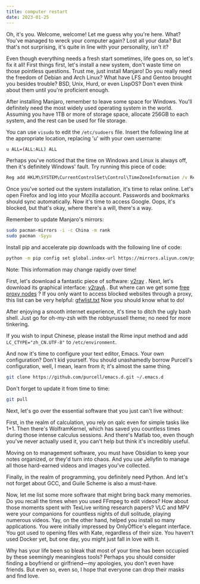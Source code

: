 ```yaml
---
title: computer restart
date: 2023-01-25
---
```

Oh, it's you. Welcome, welcome! Let me guess why you're here. What? You've managed to wreck your computer again? Lost all your data? But that's not surprising, it's quite in line with your personality, isn't it?

Even though everything needs a fresh start sometimes, life goes on, so let's fix it all! First things first, let's install a new system, don't waste time on those pointless questions. Trust me, just install Manjaro! Do you really need the freedom of Debian and Arch Linux? What have LFS and Gentoo brought you besides trouble? BSD, Unix, Hurd, or even LispOS? Don't even think about them until you're proficient enough.

After installing Manjaro, remember to leave some space for Windows. You'll definitely need the most widely used operating system in the world. Assuming you have 1TB or more of storage space, allocate 256GB to each system, and the rest can be used for file storage.

You can use `visudo` to edit the `/etc/sudoers` file. Insert the following line at the appropriate location, replacing 'u' with your own username:

```bash
u ALL=(ALL:ALL) ALL
```

Perhaps you've noticed that the time on Windows and Linux is always off, then it's definitely Windows' fault. Try running this piece of code:
```cmd
Reg add HKLM\SYSTEM\CurrentControlSet\Control\TimeZoneInformation /v RealTimeIsUniversal /t REG_DWORD /d 1
```

Once you've sorted out the system installation, it's time to relax online. Let's open Firefox and log into your Mozilla account. Passwords and bookmarks should sync automatically. Now it's time to access Google. Oops, it's blocked, but that's okay, where there's a will, there's a way.

Remember to update Manjaro's mirrors:

```bash
sudo pacman-mirrors -i -c China -m rank
sudo pacman -Syyu
```

Install pip and accelerate pip downloads with the following line of code:

```bash
python -m pip config set global.index-url https://mirrors.aliyun.com/pypi/simple
```

Note: This information may change rapidly over time!

First, let's download a fantastic piece of software: [v2ray](https://github.com/v2fly/v2ray-core/releases/download/v4.31.0/v2ray-linux-64.zip) .
Next, let's download its graphical interface: [v2rayA](https://github.com/v2rayA/v2rayA/releases/download/v2.2.4/v2raya_linux_x64_2.2.4) .
But where can we get some [free proxy nodes](https://ghproxy.com/https://raw.githubusercontent.com/freefq/free/master/v2) ?
If you only want to access blocked websites through a proxy, this list can be very helpful: [gfwlist.txt](https://ghproxy.com/https://raw.githubusercontent.com/gfwlist/gfwlist/master/gfwlist.txt)
Now you should know what to do!

After enjoying a smooth internet experience, it's time to ditch the ugly bash shell. Just go for oh-my-zsh with the robbyrussell theme; no need for more tinkering.

If you wish to input Chinese, please install the Rime input method and add `LC_CTYPE="zh_CN.UTF-8"` to `/etc/environment`.

And now it's time to configure your text editor, Emacs.
Your own configuration? Don't kid yourself. You should unashamedly borrow Purcell's configuration, well, I mean, learn from it; it's almost the same thing.

```bash
git clone https://github.com/purcell/emacs.d.git ~/.emacs.d
```

Don't forget to update it from time to time:

```bash
git pull
```

Next, let's go over the essential software that you just can't live without:

First, in the realm of calculation, you rely on qalc even for simple tasks like 1+1. Then there's WolframKernel, which has saved you countless times during those intense calculus sessions. And there's Matlab too, even though you've never actually used it, you can't help but think it's incredibly useful.

Moving on to management software, you must have Obsidian to keep your notes organized, or they'd turn into chaos. And you use Jellyfin to manage all those hard-earned videos and images you've collected.

Finally, in the realm of programming, you definitely need Python. And let's not forget about GCC, and Guile Scheme is also a must-have.

Now, let me list some more software that might bring back many memories. Do you recall the times when you used FFmpeg to edit videos? How about those moments spent with TexLive writing research papers? VLC and MPV were your companions for countless nights of dull solitude, playing numerous videos. Yay, on the other hand, helped you install so many applications. You were initially impressed by OnlyOffice's elegant interface. You got used to opening files with Kate, regardless of their size. You haven't used Docker yet, but one day, you might just fall in love with it.

Why has your life been so bleak that most of your time has been occupied by these seemingly meaningless tools? Perhaps you should consider finding a boyfriend or girlfriend—my apologies, you don't even have friends. But even so, even so, I hope that everyone can drop their masks and find love.